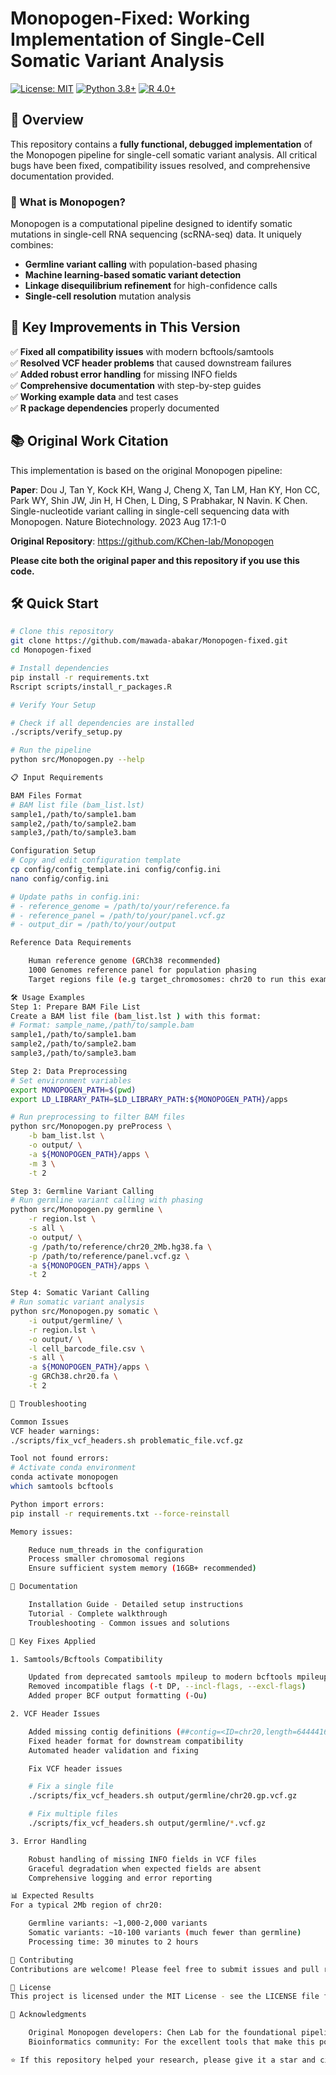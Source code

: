 # Monopogen-Fixed: Working Implementation of Single-Cell Somatic Variant Analysis

[![License: MIT](https://img.shields.io/badge/License-MIT-yellow.svg )](https://opensource.org/licenses/MIT )
[![Python 3.8+](https://img.shields.io/badge/python-3.8+-blue.svg )](https://www.python.org/downloads/ )
[![R 4.0+](https://img.shields.io/badge/R-4.0+-blue.svg )](https://www.r-project.org/ )

## 🔬 Overview

This repository contains a **fully functional, debugged implementation** of the Monopogen pipeline for single-cell somatic variant analysis. All critical bugs have been fixed, compatibility issues resolved, and comprehensive documentation provided.

### 🎯 What is Monopogen?

Monopogen is a computational pipeline designed to identify somatic mutations in single-cell RNA sequencing (scRNA-seq) data. It uniquely combines:

- **Germline variant calling** with population-based phasing
- **Machine learning-based somatic variant detection** 
- **Linkage disequilibrium refinement** for high-confidence calls
- **Single-cell resolution** mutation analysis

## 🚀 Key Improvements in This Version

✅ **Fixed all compatibility issues** with modern bcftools/samtools  
✅ **Resolved VCF header problems** that caused downstream failures  
✅ **Added robust error handling** for missing INFO fields  
✅ **Comprehensive documentation** with step-by-step guides  
✅ **Working example data** and test cases  
✅ **R package dependencies** properly documented  

## 📚 Original Work Citation

This implementation is based on the original Monopogen pipeline:

**Paper**: Dou J, Tan Y, Kock KH, Wang J, Cheng X, Tan LM, Han KY, Hon CC, Park WY, Shin JW, Jin H, H Chen, L Ding, S Prabhakar, N Navin. K Chen. Single-nucleotide variant calling in single-cell sequencing data with Monopogen. Nature Biotechnology. 2023 Aug 17:1-0

**Original Repository**: https://github.com/KChen-lab/Monopogen

**Please cite both the original paper and this repository if you use this code.**

## 🛠️ Quick Start

```bash
# Clone this repository
git clone https://github.com/mawada-abakar/Monopogen-fixed.git
cd Monopogen-fixed

# Install dependencies
pip install -r requirements.txt
Rscript scripts/install_r_packages.R

# Verify Your Setup

# Check if all dependencies are installed
./scripts/verify_setup.py

# Run the pipeline
python src/Monopogen.py --help

📋 Input Requirements

BAM Files Format
# BAM list file (bam_list.lst)
sample1,/path/to/sample1.bam
sample2,/path/to/sample2.bam
sample3,/path/to/sample3.bam

Configuration Setup
# Copy and edit configuration template
cp config/config_template.ini config/config.ini
nano config/config.ini

# Update paths in config.ini:
# - reference_genome = /path/to/your/reference.fa
# - reference_panel = /path/to/your/panel.vcf.gz
# - output_dir = /path/to/your/output

Reference Data Requirements

    Human reference genome (GRCh38 recommended)
    1000 Genomes reference panel for population phasing
    Target regions file (e.g target_chromosomes: chr20 to run this example)

🛠️ Usage Examples
Step 1: Prepare BAM File List
Create a BAM list file (bam_list.lst ) with this format:
# Format: sample_name,/path/to/sample.bam
sample1,/path/to/sample1.bam
sample2,/path/to/sample2.bam
sample3,/path/to/sample3.bam

Step 2: Data Preprocessing
# Set environment variables
export MONOPOGEN_PATH=$(pwd)
export LD_LIBRARY_PATH=$LD_LIBRARY_PATH:${MONOPOGEN_PATH}/apps

# Run preprocessing to filter BAM files
python src/Monopogen.py preProcess \
    -b bam_list.lst \
    -o output/ \
    -a ${MONOPOGEN_PATH}/apps \
    -m 3 \
    -t 2

Step 3: Germline Variant Calling
# Run germline variant calling with phasing
python src/Monopogen.py germline \
    -r region.lst \
    -s all \
    -o output/ \
    -g /path/to/reference/chr20_2Mb.hg38.fa \
    -p /path/to/reference/panel.vcf.gz \
    -a ${MONOPOGEN_PATH}/apps \
    -t 2

Step 4: Somatic Variant Calling
# Run somatic variant analysis
python src/Monopogen.py somatic \
    -i output/germline/ \
    -r region.lst \
    -o output/ \
    -l cell_barcode_file.csv \
    -s all \
    -a ${MONOPOGEN_PATH}/apps \
    -g GRCh38.chr20.fa \
    -t 2

🔧 Troubleshooting

Common Issues
VCF header warnings:
./scripts/fix_vcf_headers.sh problematic_file.vcf.gz

Tool not found errors:
# Activate conda environment
conda activate monopogen
which samtools bcftools

Python import errors:
pip install -r requirements.txt --force-reinstall

Memory issues:

    Reduce num_threads in the configuration
    Process smaller chromosomal regions
    Ensure sufficient system memory (16GB+ recommended)

📖 Documentation

    Installation Guide - Detailed setup instructions
    Tutorial - Complete walkthrough
    Troubleshooting - Common issues and solutions

🔧 Key Fixes Applied

1. Samtools/Bcftools Compatibility

    Updated from deprecated samtools mpileup to modern bcftools mpileup
    Removed incompatible flags (-t DP, --incl-flags, --excl-flags)
    Added proper BCF output formatting (-Ou)

2. VCF Header Issues

    Added missing contig definitions (##contig=<ID=chr20,length=64444167>)
    Fixed header format for downstream compatibility
    Automated header validation and fixing

    Fix VCF header issues

    # Fix a single file
    ./scripts/fix_vcf_headers.sh output/germline/chr20.gp.vcf.gz

    # Fix multiple files
    ./scripts/fix_vcf_headers.sh output/germline/*.vcf.gz

3. Error Handling

    Robust handling of missing INFO fields in VCF files
    Graceful degradation when expected fields are absent
    Comprehensive logging and error reporting

📊 Expected Results
For a typical 2Mb region of chr20:

    Germline variants: ~1,000-2,000 variants
    Somatic variants: ~10-100 variants (much fewer than germline)
    Processing time: 30 minutes to 2 hours

🤝 Contributing
Contributions are welcome! Please feel free to submit issues and pull requests.

📄 License
This project is licensed under the MIT License - see the LICENSE file for details.

🙏 Acknowledgments

    Original Monopogen developers: Chen Lab for the foundational pipeline
    Bioinformatics community: For the excellent tools that make this possible

⭐ If this repository helped your research, please give it a star and cite both the original Monopogen paper and this repository!
